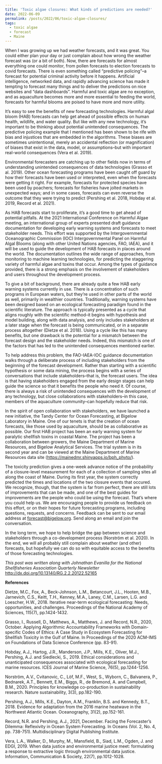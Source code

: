 ```yaml
---
title: 'Toxic algae closures: What kinds of predictions are needed?'
date: 2022-06-09
permalink: /posts/2022/06/toxic-algae-closures/
tags:
  - toxic algae
  - forecast
  - Maine
---
```


When I was growing up we had weather forecasts, and it was great. You could either plan your day or just complain about how wrong the weather forecast was (or a bit of both). Now, there are forecasts for almost everything one could monitor, from pollen forecasts to election forecasts to covid forecasts. There is even something called “predictive policing”–a forecast for potential criminal activity before it happens. Artificial intelligence, networked data, and rapidly advancing science has made it tempting to forecast many things and to deliver the predictions on nice websites and “data dashboards”. Harmful and toxic algae are no exception, and as aquaculture becomes more and more essential to feeding the world, forecasts for harmful blooms are poised to have more and more utility.

It’s easy to see the benefits of new forecasting technologies. Harmful algal bloom (HAB) forecasts can help get ahead of possible effects on human health, wildlife, and water quality. But like with any new technology, it’s important to be thinking about potential unintended consequences. The predictive policing example that I mentioned has been shown to be rife with bias and injustices that are embedded in the algorithms. These biases are sometimes unintentional, merely an accidental reflection (or magnification) of biases that exist in the data, model, or assumptions–but with important real-world consequences (Vera et al. 2019). 

Environmental forecasters are catching up to other fields now in terms of understanding unintended consequences of data technologies (Grasso et al. 2019). Other ocean forecasting programs have been caught off guard by how their forecasts have been used or interpreted, even when the forecasts were getting it right. For example, forecasts for protected species have been used by poachers; forecasts for fisheries have jolted markets in unexpected ways; and in some cases, forecasts can even reverse the outcome that they were trying to predict (Pershing et al. 2018, Hobday et al. 2019, Record et al. 2021). 

As HAB forecasts start to proliferate, it’s a good time to get ahead of potential pitfalls. At the 2021 International Conference on Harmful Algae meeting, an international group of experts presented draft guidance documentation for developing early warning systems and forecasts to meet stakeholder needs. This effort was supported by the Intergovernmental Oceanographic Commission (IOC) Intergovernmental Panel on Harmful Algal Blooms (along with other United Nations agencies, FAO, IAEA), and it will be used to guide the development of HAB forecasts in places around the world. The documentation outlines the wide range of approaches, from monitoring to machine learning technologies, for predicting the staggering variety of harmful algae and toxins that occur. Among the types of guidance provided, there is a strong emphasis on the involvement of stakeholders and users throughout the development process. 

To give a bit of background, there are already quite a few HAB early warning systems currently in use. There is a concentration of such programs in European waters, but they’re used in other parts of the world as well, primarily in wealthier countries. Traditionally, warning systems have been designed based on an ecological forecasting paradigm found in the scientific literature. The approach is typically presented as a cycle that aligns roughly with the scientific method–it begins with hypothesis and model building, along with data analysis, and only includes stakeholders at a later stage when the forecast is being communicated, or in a separate process altogether (Dietze et al. 2018). Using a cycle like this has many benefits, but one drawback is the potential for a mismatch between the forecast design and the stakeholder needs. Indeed, this mismatch is one of the factors that has led to the unintended consequences mentioned earlier.

To help address this problem, the FAO-IAEA-IOC guidance documentation walks through a deliberate process of including stakeholders from the beginning of the forecast development. Rather than starting with a scientific hypothesis or some data mining, the process begins with a series of conversations that include stakeholders–that is, the forecast users. The idea is that having stakeholders engaged from the early design stages can help guide the science so that it benefits the people who need it. Of course, there is always a risk of unintended consequences with the development of any technology, but close collaborations with stakeholders–in this case, members of the aquaculture community–can hopefully reduce that risk. 

In the spirit of open collaboration with stakeholders, we have launched a new initiative, the Tandy Center for Ocean Forecasting, at Bigelow Laboratory in Maine. One of our tenets is that the creation of ocean forecasts, like those used by aquaculture, should be as collaborative as possible. Our first HAB project has been an early warning system for paralytic shellfish toxins in coastal Maine. The project has been a collaboration between growers, the Maine Department of Marine Resources, and Bigelow Analytical Services. The trial system is in its second year and can be viewed at the Maine Department of Marine Resources data site (https://mainedmr.shinyapps.io/bph_phyto/).

The toxicity prediction gives a one-week advance notice of the probability of a closure-level measurement for each of a collection of sampling sites all along the coast of Maine. During its first year, the system correctly predicted the times and locations of the two closure events that occured. We recognize, though, that the system is far from perfect, there are still lots of improvements that can be made, and one of the best guides for improvements are the people who could be using the forecast. That’s where you could help us. We are encouraging people to provide us feedback on this effort, or on their hopes for future forecasting programs, including questions, requests, and concerns. Feedback can be sent to our email address at forecast@bigelow.org. Send along an email and join the conversation.

In the long term, we hope to help bridge the gap between science and stakeholders through a co-development process (Norström et al. 2020). In the end, we will all probably still complain about weather (and other) forecasts, but hopefully we can do so with equitable access to the benefits of those forecasting technologies.

_This post was written along with Johnathan Evanilla for the National Shellfisheries Association Quarterly Newsletter_
<http://dx.doi.org/10.13140/RG.2.2.20122.52165>

**References**

Dietze, M.C., Fox, A., Beck-Johnson, L.M., Betancourt, J.L., Hooten, M.B., Jarnevich, C.S., Keitt, T.H., Kenney, M.A., Laney, C.M., Larsen, L.G. and Loescher, H.W., 2018. Iterative near-term ecological forecasting: Needs, opportunities, and challenges. Proceedings of the National Academy of Sciences, 115(7), pp.1424-1432.

Grasso, I., Russell, D., Matthews, A., Matthews, J. and Record, N.R., 2020, October. Applying Algorithmic Accountability Frameworks with Domain-specific Codes of Ethics: A Case Study in Ecosystem Forecasting for Shellfish Toxicity in the Gulf of Maine. In Proceedings of the 2020 ACM-IMS on Foundations of Data Science Conference (pp. 83-91).

Hobday, A.J., Hartog, J.R., Manderson, J.P., Mills, K.E., Oliver, M.J., Pershing, A.J. and Siedlecki, S., 2019. Ethical considerations and unanticipated consequences associated with ecological forecasting for marine resources. ICES Journal of Marine Science, 76(5), pp.1244-1256.

Norström, A.V., Cvitanovic, C., Löf, M.F., West, S., Wyborn, C., Balvanera, P., Bednarek, A.T., Bennett, E.M., Biggs, R., de Bremond, A. and Campbell, B.M., 2020. Principles for knowledge co-production in sustainability research. Nature sustainability, 3(3), pp.182-190.

Pershing, A.J., Mills, K.E., Dayton, A.M., Franklin, B.S. and Kennedy, B.T., 2018. Evidence for adaptation from the 2016 marine heatwave in the Northwest Atlantic Ocean. Oceanography, 31(2), pp.152-161.

Record, N.R. and Pershing, A.J., 2021, December. Facing the Forecaster’s Dilemma: Reflexivity in Ocean System Forecasting. In Oceans (Vol. 2, No. 4, pp. 738-751). Multidisciplinary Digital Publishing Institute.

Vera, L.A., Walker, D., Murphy, M., Mansfield, B., Siad, L.M., Ogden, J. and EDGI, 2019. When data justice and environmental justice meet: formulating a response to extractive logic through environmental data justice. Information, Communication & Society, 22(7), pp.1012-1028.
